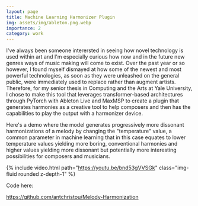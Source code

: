 ```yaml
---
layout: page
title: Machine Learning Harmonizer Plugin
img: assets/img/ableton.png.webp
importance: 2
category: work
---
```



I've always been someone interersted in seeing how novel technology is used within art and I'm especially curious how now and in the future new genres ways of music making will come to exist. Over the past year or so however, I found myself dismayed at how some of the newest and most powerful technologies, as soon as they were unleashed on the general public, were immediately used to replace rather than augment artists. Therefore, for my senior thesis in Computing and the Arts at Yale University, I chose to make this tool that leverages transformer-based architectures through PyTorch with Ableton Live and MaxMSP to create a plugin that generates harmonies as a creative tool to help composers and then has the capabilities to play the output with a harmonizer device.  


Here's a demo where the model generates progressively more dissonant harmonizations of a melody by changing the "temperature" value, a common parameter in machine learning that in this case equates to lower temperature values yielding more boring, conventional harmonies and higher values yielding more dissonant but potentially more interesting possibilities for composers and musicians. 

{% include video.html path="https://youtu.be/bnd53gVVSGk" class="img-fluid rounded z-depth-1" %}

Code here: 

https://github.com/antchristou/Melody-Harmonization
